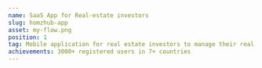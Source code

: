 ```yaml
---
name: SaaS App for Real-estate investors
slug: homzhub-app
asset: my-flow.png
position: 1
tag: Mobile application for real estate investors to manage their real estate assets from anywhere in the world. 
achievements: 3000+ registered users in 7+ countries
---
```


